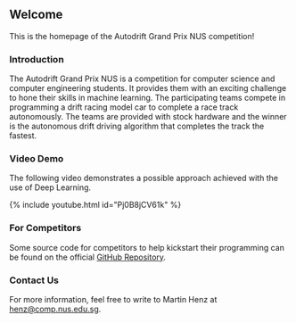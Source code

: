 ## Welcome

This is the homepage of the Autodrift Grand Prix NUS competition!

### Introduction

The Autodrift Grand Prix NUS is a competition for computer science and computer engineering students. It provides them with an exciting challenge to hone their skills in machine learning. The participating teams compete in programming a drift racing model car to complete a race track autonomously. The teams are provided with stock hardware and the winner is the autonomous drift driving algorithm that completes the track the fastest.

### Video Demo
The following video demonstrates a possible approach achieved with the use of Deep Learning.

{% include youtube.html id="Pj0B8jCV61k" %}

### For Competitors
Some source code for competitors to help kickstart their programming can be found on the official [GitHub Repository](https://github.com/PokkaKiyo/Autodrift-Grand-Prix-NUS).


### Contact Us
For more information, feel free to write to Martin Henz at [henz@comp.nus.edu.sg](henz@comp.nus.edu.sg).
